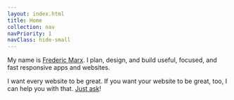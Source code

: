 ```yaml
---
layout: index.html
title: Home
collection: nav
navPriority: 1
navClass: hide-small
---
```

My name is <a href="https://fmarx.com" rel="me" class="u-url link-reset">Frederic Marx</a>. I&nbsp;plan, design, and build useful, focused, and fast responsive apps and&nbsp;websites.

I&nbsp;want every website to be great. If&nbsp;you want your website to be great, too, I can help you with that. [Just&nbsp;ask](mailto:marx.frederic@gmail.com)!
